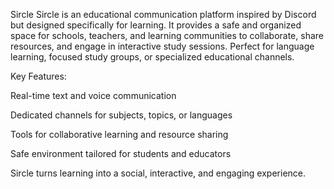 Sircle
Sircle is an educational communication platform inspired by Discord but designed specifically for learning. It provides a safe and organized space for schools, teachers, and learning communities to collaborate, share resources, and engage in interactive study sessions. Perfect for language learning, focused study groups, or specialized educational channels.

Key Features:

Real-time text and voice communication

Dedicated channels for subjects, topics, or languages

Tools for collaborative learning and resource sharing

Safe environment tailored for students and educators

Sircle turns learning into a social, interactive, and engaging experience.

